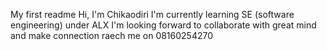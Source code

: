 My first readme
Hi, I'm Chikaodiri
I'm currently learning SE (software engineering) under ALX
I'm looking forward to collaborate with great mind and make connection
raech me on 08160254270

